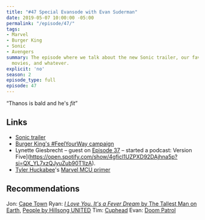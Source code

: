 ```yaml
---
title: "#47 Special Evansode with Evan Suderman"
date: 2019-05-07 10:00:00 -05:00
permalink: "/episode/47/"
tags:
- Marvel
- Burger King
- Sonic
- Avengers
summary: The episode where we talk about the new Sonic trailer, our favourite Marvel
  movies, and whatever.
explicit: 'no'
season: 2
episode_type: full
episode: 47
---
```


“Thanos is bald and he's *fit*”


## Links
- [Sonic trailer](https://www.youtube.com/watch?v=FvvZaBf9QQI)
- [Burger King's #FeelYourWay campaign](https://www.vox.com/the-goods/2019/5/2/18527110/burger-king-unhappy-meals-steakumms-sad-brand-twitter)
- Lynette Giesbrecht – guest on [Episode 37](https://whatevertown.com/2019/02/05/number-37/) – started a podcast: Version Five](https://open.spotify.com/show/4gficl1UZPXD92DAjhna5p?si=QX_YL7xzQJyuZub90T1lzA).
- [Tyler Huckabee](https://twitter.com/tylerhuckabee)'s [Marvel MCU primer](https://docs.google.com/presentation/d/e/2PACX-1vQ-zp10CSiWnW698oXyex9zKw--DVL4vDmjKEDxaU254F3Rre2ALINWT6SpAf6eU5p0UN-PdGNWl4C-/pub?start=false&loop=false&delayms=60000&slide=id.p)

## Recommendations

Jon: [Cape Town](https://twitter.com/capetownpod)
Ryan: [*I Love You. It's a Fever Dream* by The Tallest Man on Earth](https://open.spotify.com/album/21iUYmZgiaPv5xvfTYKqRs?si=DfHfcYKHTuiApb3h81H_Yg), [People by Hillsong UNITED](https://open.spotify.com/album/2YRlXTl0heTfVc5oWmGLsg?si=IZ4TCxRrR6ahzvLJ0ROkhg)
Tim: [Cuphead](http://www.cupheadgame.com/)
Evan: [Doom Patrol](https://www.youtube.com/watch?v=6tTM9nbRk5A)